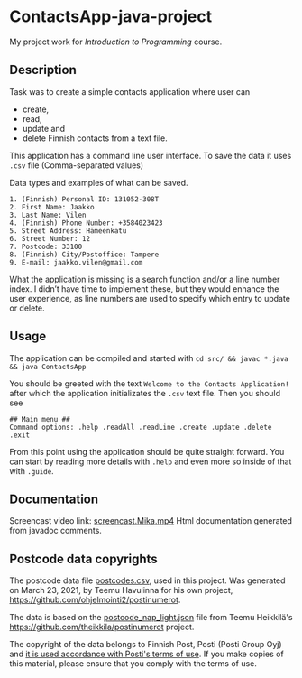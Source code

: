 
# ContactsApp-java-project
My project work for *Introduction to Programming* course.

## Description
Task was to create a simple contacts application where user can
* create,
* read,
* update and
* delete Finnish contacts from a text file.

This application has a command line user interface. To save the data it uses `.csv` file (Comma-separated values)

Data types and examples of what can be saved.

    1. (Finnish) Personal ID: 131052-308T
    2. First Name: Jaakko
    3. Last Name: Vilen
    4. (Finnish) Phone Number: +3584023423
    5. Street Address: Hämeenkatu
    6. Street Number: 12
    7. Postcode: 33100
    8. (Finnish) City/Postoffice: Tampere
    9. E-mail: jaakko.vilen@gmail.com

What the application is missing is a search function and/or a line number index. I didn’t have time to implement these, but they would enhance the user experience, as line numbers are used to specify which entry to update or delete.

## Usage
The application can be compiled and started with `cd src/ && javac *.java && java ContactsApp`

You should be greeted with the text `Welcome to the Contacts Application!` after which the application initializates the `.csv` text file. Then you should see
```
## Main menu ##
Command options: .help .readAll .readLine .create .update .delete .exit
```
From this point using the application should be quite straight forward. You can start by reading more details with `.help` and even more so inside of that with `.guide`.

## Documentation
Screencast video link: [screencast.Mika.mp4](https://tuni-my.sharepoint.com/:v:/g/personal/mika_n_tuominen_tuni_fi/EcmTYYxA1v9LqY8R10P2OxABIX8gSGIXG-i8MGyrtKWTfw?nav=eyJyZWZlcnJhbEluZm8iOnsicmVmZXJyYWxBcHAiOiJPbmVEcml2ZUZvckJ1c2luZXNzIiwicmVmZXJyYWxBcHBQbGF0Zm9ybSI6IldlYiIsInJlZmVycmFsTW9kZSI6InZpZXciLCJyZWZlcnJhbFZpZXciOiJNeUZpbGVzTGlua0NvcHkifX0&e=K0AL0k)
Html documentation generated from javadoc comments.

## Postcode data copyrights
The postcode data file [postcodes.csv](https://github.com/TimeForNano/java-project/blob/main/src/postcodes.csv), used in this project. Was generated on March 23, 2021, by Teemu Havulinna for his own project, https://github.com/ohjelmointi2/postinumerot.

The data is based on the [postcode_nap_light.json](https://github.com/theikkila/postinumerot/blob/master/postcode_map_light.json) file from Teemu Heikkilä's https://github.com/theikkila/postinumerot project.

The copyright of the data belongs to Finnish Post, Posti (Posti Group Oyj) and [it is used accordance with Posti's terms of use](https://www.posti.fi/fi/yrityksille/asiakastuki/postinumerotiedostot). If you make copies of this material, please ensure that you comply with the terms of use.
